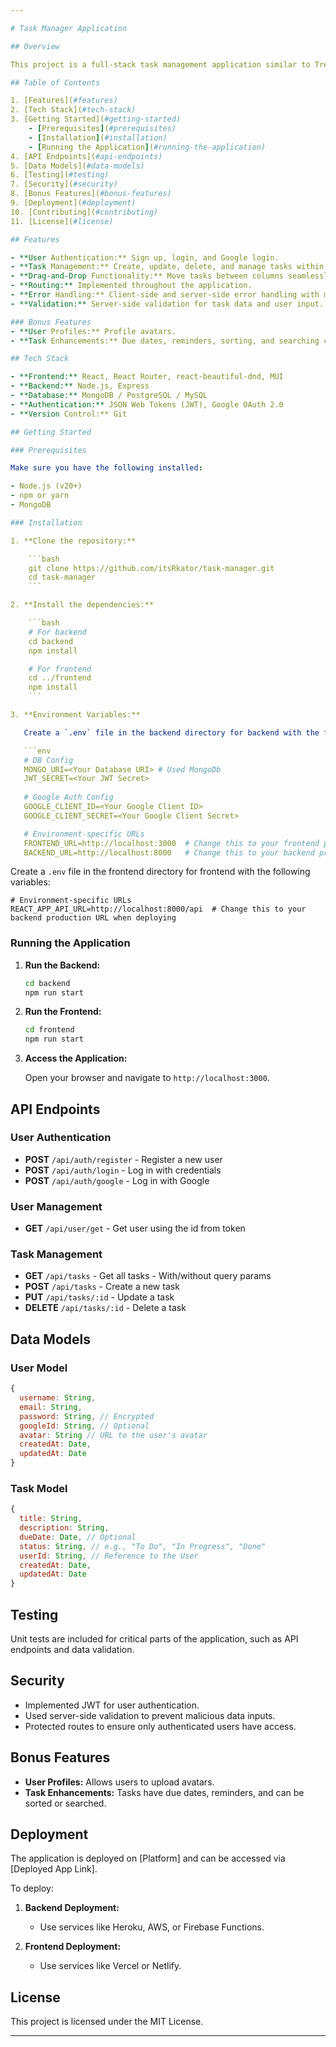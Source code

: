 ```yaml
---

# Task Manager Application

## Overview

This project is a full-stack task management application similar to Trello, allowing users to create, update, and manage tasks within different columns. Users can move tasks between columns using drag-and-drop functionality. Additionally, users can sign up, log in, and authenticate via Google.

## Table of Contents

1. [Features](#features)
2. [Tech Stack](#tech-stack)
3. [Getting Started](#getting-started)
    - [Prerequisites](#prerequisites)
    - [Installation](#installation)
    - [Running the Application](#running-the-application)
4. [API Endpoints](#api-endpoints)
5. [Data Models](#data-models)
6. [Testing](#testing)
7. [Security](#security)
8. [Bonus Features](#bonus-features)
9. [Deployment](#deployment)
10. [Contributing](#contributing)
11. [License](#license)

## Features

- **User Authentication:** Sign up, login, and Google login.
- **Task Management:** Create, update, delete, and manage tasks within different columns.
- **Drag-and-Drop Functionality:** Move tasks between columns seamlessly.
- **Routing:** Implemented throughout the application.
- **Error Handling:** Client-side and server-side error handling with meaningful messages.
- **Validation:** Server-side validation for task data and user input.

### Bonus Features
- **User Profiles:** Profile avatars.
- **Task Enhancements:** Due dates, reminders, sorting, and searching capabilities.

## Tech Stack

- **Frontend:** React, React Router, react-beautiful-dnd, MUI
- **Backend:** Node.js, Express
- **Database:** MongoDB / PostgreSQL / MySQL
- **Authentication:** JSON Web Tokens (JWT), Google OAuth 2.0
- **Version Control:** Git

## Getting Started

### Prerequisites

Make sure you have the following installed:

- Node.js (v20+)
- npm or yarn
- MongoDB

### Installation

1. **Clone the repository:**

    ```bash
    git clone https://github.com/itsRkator/task-manager.git
    cd task-manager
    ```

2. **Install the dependencies:**

    ```bash
    # For backend
    cd backend
    npm install

    # For frontend
    cd ../frontend
    npm install
    ```

3. **Environment Variables:**

   Create a `.env` file in the backend directory for backend with the following variables:

   ```env
   # DB Config
   MONGO_URI=<Your Database URI> # Used MongoDb
   JWT_SECRET=<Your JWT Secret>
   
   # Google Auth Config
   GOOGLE_CLIENT_ID=<Your Google Client ID>
   GOOGLE_CLIENT_SECRET=<Your Google Client Secret>

   # Environment-specific URLs
   FRONTEND_URL=http://localhost:3000  # Change this to your frontend production URL when deploying
   BACKEND_URL=http://localhost:8000   # Change this to your backend production URL when deploying
   ```

   Create a `.env` file in the frontend directory for frontend with the following variables:

   ```env
   # Environment-specific URLs
   REACT_APP_API_URL=http://localhost:8000/api  # Change this to your backend production URL when deploying
   ```

### Running the Application

1. **Run the Backend:**

    ```bash
    cd backend
    npm run start
    ```

2. **Run the Frontend:**

    ```bash
    cd frontend
    npm run start
    ```

3. **Access the Application:**

   Open your browser and navigate to `http://localhost:3000`.

## API Endpoints

### User Authentication

- **POST** `/api/auth/register` - Register a new user
- **POST** `/api/auth/login` - Log in with credentials
- **POST** `/api/auth/google` - Log in with Google

### User Management

- **GET** `/api/user/get` - Get user using the id from token

### Task Management

- **GET** `/api/tasks` - Get all tasks - With/without query params
- **POST** `/api/tasks` - Create a new task
- **PUT** `/api/tasks/:id` - Update a task
- **DELETE** `/api/tasks/:id` - Delete a task

## Data Models

### User Model

```javascript
{
  username: String,
  email: String,
  password: String, // Encrypted
  googleId: String, // Optional
  avatar: String // URL to the user's avatar
  createdAt: Date,
  updatedAt: Date
}
```

### Task Model

```javascript
{
  title: String,
  description: String,
  dueDate: Date, // Optional
  status: String, // e.g., "To Do", "In Progress", "Done"
  userId: String, // Reference to the User
  createdAt: Date,
  updatedAt: Date
}
```

## Testing

Unit tests are included for critical parts of the application, such as API endpoints and data validation.
<!-- 
- **Run Tests:**

    ```bash
    # For backend
    cd backend
    npm run test

    # For frontend
    cd frontend
    npm run test
    ``` -->

## Security

- Implemented JWT for user authentication.
- Used server-side validation to prevent malicious data inputs.
- Protected routes to ensure only authenticated users have access.

## Bonus Features

- **User Profiles:** Allows users to upload avatars.
- **Task Enhancements:** Tasks have due dates, reminders, and can be sorted or searched.

## Deployment

The application is deployed on [Platform] and can be accessed via [Deployed App Link].

To deploy:

1. **Backend Deployment:**
    - Use services like Heroku, AWS, or Firebase Functions.

2. **Frontend Deployment:**
    - Use services like Vercel or Netlify.

## License

This project is licensed under the MIT License.

---
```


